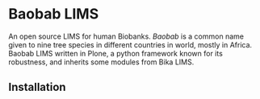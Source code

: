 Baobab LIMS
===========
An open source LIMS for human Biobanks. *Baobab* is a common name given to nine tree species in different countries in world, mostly in Africa.  
Baobab LIMS written in Plone, a python framework known for its robustness, and inherits some modules from Bika LIMS.

Installation
------------
